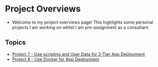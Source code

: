 # Project Overviews

- Welcome to my project overviews page! This highlights some personal projects I am working on whilst I am pre-assignment as a consultant.

## Topics

- [Project 7 - Use scripting and User Data for 2-Tier App Deployment](/project_7/README.md)
- [Project 8 - Use Docker for App Deployment](/project_8/README.md)
